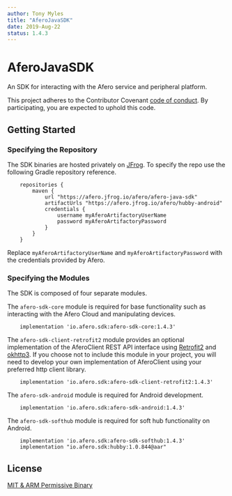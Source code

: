 ```yaml
---
author: Tony Myles
title: "AferoJavaSDK"
date: 2019-Aug-22
status: 1.4.3
---
```


# AferoJavaSDK

An SDK for interacting with the Afero service and peripheral platform.

This project adheres to the Contributor Covenant [code of conduct](CODE_OF_CONDUCT.md).
By participating, you are expected to uphold this code.

## Getting Started
### Specifying the Repository

The SDK binaries are hosted privately on [JFrog](https://www.jfrog.com/artifactory/). To specify the repo use the following Gradle repository reference.

```Gradle
    repositories {
        maven {
            url "https://afero.jfrog.io/afero/afero-java-sdk"
            artifactUrls "https://afero.jfrog.io/afero/hubby-android"
            credentials {
                username myAferoArtifactoryUserName
                password myAferoArtifactoryPassword
            }
        }
    }
```

Replace `myAferoArtifactoryUserName` and `myAferoArtifactoryPassword` with the credentials provided by Afero.

### Specifying the Modules

The SDK is composed of four separate modules.

The `afero-sdk-core` module is required for base functionality such as interacting with the Afero Cloud and manipulating devices.
```Gradle
    implementation 'io.afero.sdk:afero-sdk-core:1.4.3'
```

The `afero-sdk-client-retrofit2` module provides an optional implementation of the AferoClient REST API interface using [Retrofit2](http://square.github.io/retrofit/) and [okhttp3](http://square.github.io/okhttp/). If you choose not to include this module in your project, you will need to develop your own implementation of AferoClient using your preferred http client library.

```Gradle
    implementation 'io.afero.sdk:afero-sdk-client-retrofit2:1.4.3'
```

The `afero-sdk-android` module is required for Android development.
```Gradle
    implementation 'io.afero.sdk:afero-sdk-android:1.4.3'
```

The `afero-sdk-softhub` module is required for soft hub functionality on Android.
```Gradle
    implementation 'io.afero.sdk:afero-sdk-softhub:1.4.3'
    implementation "io.afero.sdk:hubby:1.0.844@aar"
```

## License

[MIT & ARM Permissive Binary](LICENSE)
